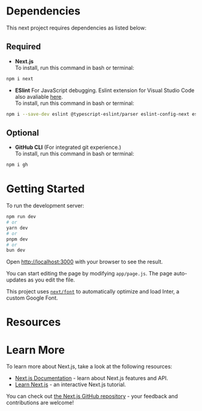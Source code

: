# Dependencies
This next project requires dependencies as listed below:
## Required
- **Next.js**<br> To install, run this command in bash or terminal:
```bash
npm i next
```
- **ESlint** For JavaScript debugging. Eslint extension for Visual Studio Code also avaliable [here](https://marketplace.visualstudio.com/items?itemName=dbaeumer.vscode-eslint).<br> To install, run this command in bash or terminal:
```bash
npm i --save-dev eslint @typescript-eslint/parser eslint-config-next eslint-plugin-react eslint-plugin-react-hooks eslint-plugin-jsx-a11y
```
## Optional
- **GitHub CLI** (For integrated git experience.)<br> To install, run this command in bash or terminal:
```bash
npm i gh
```
# Getting Started

To run the development server:

```bash
npm run dev
# or
yarn dev
# or
pnpm dev
# or
bun dev
```

Open [http://localhost:3000](http://localhost:3000) with your browser to see the result.

You can start editing the page by modifying `app/page.js`. The page auto-updates as you edit the file.

This project uses [`next/font`](https://nextjs.org/docs/basic-features/font-optimization) to automatically optimize and load Inter, a custom Google Font.

# Resources


# Learn More

To learn more about Next.js, take a look at the following resources:

- [Next.js Documentation](https://nextjs.org/docs) - learn about Next.js features and API.
- [Learn Next.js](https://nextjs.org/learn) - an interactive Next.js tutorial.

You can check out [the Next.js GitHub repository](https://github.com/vercel/next.js/) - your feedback and contributions are welcome!
